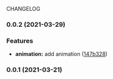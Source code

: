 CHANGELOG
### 0.0.2 (2021-03-29)


### Features

* **animation:** add animation ([147b328](https://github.com/ps011/portfolio/commit/147b32846f20435a0b5fe81caef89d37b6b246b5))

### 0.0.1 (2021-03-21)
